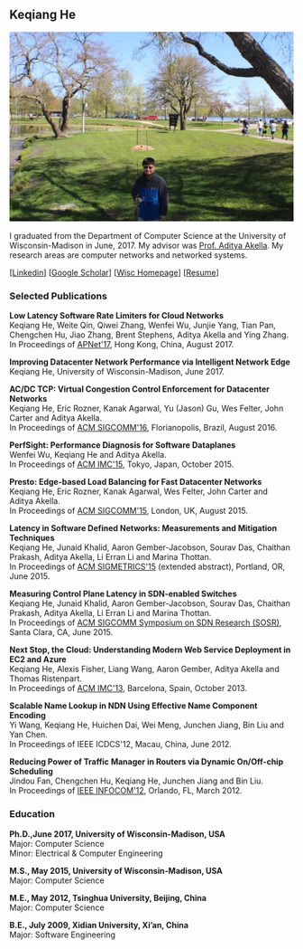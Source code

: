 ## Keqiang He

![Fishing](https://github.com/keqhe/keqhe.github.io/blob/master/me_fishing.JPG)

I graduated from the Department of Computer Science at the University of Wisconsin-Madison in June, 2017. My advisor was [Prof. Aditya Akella](http://pages.cs.wisc.edu/~akella/). My research areas are computer networks and networked systems.

[[Linkedin](https://www.linkedin.com/in/keqiang-he-00837b3a/)]  [[Google Scholar](https://scholar.google.com/citations?user=AdDzBdUAAAAJ&hl=en)] [[Wisc Homepage](http://pages.cs.wisc.edu/~keqhe/)]  [[Resume]()]

### Selected Publications
**Low Latency Software Rate Limiters for Cloud Networks**<br>
Keqiang He, Weite Qin, Qiwei Zhang, Wenfei Wu, Junjie Yang, Tian Pan, Chengchen Hu, Jiao Zhang, Brent Stephens, Aditya Akella and Ying Zhang.<br>
In Proceedings of [APNet'17](http://conferences.sigcomm.org/events/apnet2017/), Hong Kong, China, August 2017.

**Improving Datacenter Network Performance via Intelligent Network Edge**<br>
Keqiang He, University of Wisconsin-Madison, June 2017.

**AC/DC TCP: Virtual Congestion Control Enforcement for Datacenter Networks**<br>
Keqiang He, Eric Rozner, Kanak Agarwal, Yu (Jason) Gu, Wes Felter, John Carter and Aditya Akella.<br>
In Proceedings of [ACM SIGCOMM'16](http://conferences.sigcomm.org/sigcomm/2016/), Florianopolis, Brazil, August 2016.

**PerfSight: Performance Diagnosis for Software Dataplanes**<br>
Wenfei Wu, Keqiang He and Aditya Akella.<br>
In Proceedings of [ACM IMC'15](http://conferences2.sigcomm.org/imc/2015/), Tokyo, Japan, October 2015.

**Presto: Edge-based Load Balancing for Fast Datacenter Networks**<br>
Keqiang He, Eric Rozner, Kanak Agarwal, Wes Felter, John Carter and Aditya Akella.<br>
In Proceedings of [ACM SIGCOMM'15](http://conferences.sigcomm.org/sigcomm/2015/), London, UK, August 2015. 

**Latency in Software Defined Networks: Measurements and Mitigation Techniques**<br>
Keqiang He, Junaid Khalid, Aaron Gember-Jacobson, Sourav Das, Chaithan Prakash, Aditya Akella, Li Erran Li and Marina Thottan.<br>
In Proceedings of [ACM SIGMETRICS'15](https://www.sigmetrics.org/sigmetrics2015/) (extended abstract), Portland, OR, June 2015.

**Measuring Control Plane Latency in SDN-enabled Switches**<br>
Keqiang He, Junaid Khalid, Aaron Gember-Jacobson, Sourav Das, Chaithan Prakash, Aditya Akella, Li Erran Li and Marina Thottan.<br>
In Proceedings of [ACM SIGCOMM Symposium on SDN Research (SOSR)](http://opennetsummit.org/2015-archive/sosr/), Santa Clara, CA, June 2015.

**Next Stop, the Cloud: Understanding Modern Web Service Deployment in EC2 and Azure**<br>
Keqiang He, Alexis Fisher, Liang Wang, Aaron Gember, Aditya Akella and Thomas Ristenpart.<br>
In Proceedings of [ACM IMC'13](http://conferences.sigcomm.org/imc/2013/), Barcelona, Spain, October 2013.

**Scalable Name Lookup in NDN Using Effective Name Component Encoding**<br>
Yi Wang, Keqiang He, Huichen Dai, Wei Meng, Junchen Jiang, Bin Liu and Yan Chen.<br>
In Proceedings of IEEE ICDCS'12, Macau, China, June 2012.

**Reducing Power of Traffic Manager in Routers via Dynamic On/Off-chip Scheduling**<br>
Jindou Fan, Chengchen Hu, Keqiang He, Junchen Jiang and Bin Liu.<br>
In Proceedings of [IEEE INFOCOM'12](http://infocom2012.ieee-infocom.org/), Orlando, FL, March 2012.

### Education
**Ph.D.,June 2017, University of Wisconsin-Madison, USA**<br>
Major: Computer Science<br>
Minor: Electrical & Computer Engineering

**M.S., May 2015, University of Wisconsin-Madison, USA**<br>
Major: Computer Science

**M.E., May 2012, Tsinghua University, Beijing, China**<br>
Major: Computer Science

**B.E., July 2009, Xidian University, Xi’an, China**<br>
Major: Software Engineering


